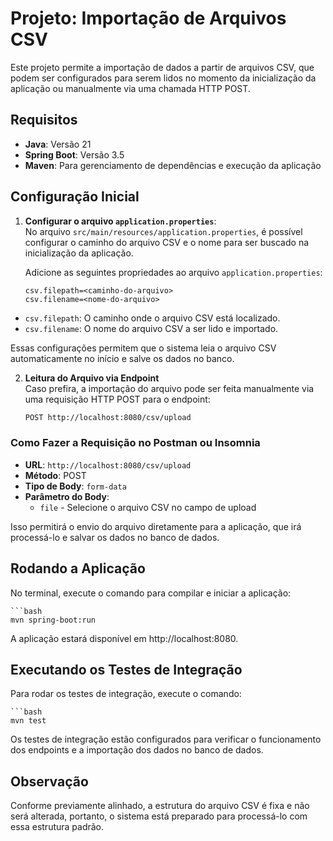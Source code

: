 # Projeto: Importação de Arquivos CSV

Este projeto permite a importação de dados a partir de arquivos CSV, que podem ser configurados para serem lidos no momento da inicialização da aplicação ou manualmente via uma chamada HTTP POST.

## Requisitos

- **Java**: Versão 21
- **Spring Boot**: Versão 3.5
- **Maven**: Para gerenciamento de dependências e execução da aplicação

## Configuração Inicial

1. **Configurar o arquivo `application.properties`**:  
   No arquivo `src/main/resources/application.properties`, é possível configurar o caminho do arquivo CSV e o nome para ser buscado na inicialização da aplicação.

   Adicione as seguintes propriedades ao arquivo `application.properties`:

   ```properties
   csv.filepath=<caminho-do-arquivo>
   csv.filename=<nome-do-arquivo>

- `csv.filepath`: O caminho onde o arquivo CSV está localizado.
- `csv.filename`: O nome do arquivo CSV a ser lido e importado.

Essas configurações permitem que o sistema leia o arquivo CSV automaticamente no início e salve os dados no banco.


2. **Leitura do Arquivo via Endpoint**  
   Caso prefira, a importação do arquivo pode ser feita manualmente via uma requisição HTTP POST para o endpoint:
    ```bash
    POST http://localhost:8080/csv/upload

### Como Fazer a Requisição no Postman ou Insomnia

- **URL**: `http://localhost:8080/csv/upload`
- **Método**: POST
- **Tipo de Body**: `form-data`
- **Parâmetro do Body**:
    - `file` - Selecione o arquivo CSV no campo de upload

Isso permitirá o envio do arquivo diretamente para a aplicação, que irá processá-lo e salvar os dados no banco de dados.

## Rodando a Aplicação

No terminal, execute o comando para compilar e iniciar a aplicação:

    ```bash
    mvn spring-boot:run

A aplicação estará disponível em http://localhost:8080.

## Executando os Testes de Integração

Para rodar os testes de integração, execute o comando:

    ```bash
    mvn test

Os testes de integração estão configurados para verificar o funcionamento dos endpoints e a importação dos dados no banco de dados.

## Observação

Conforme previamente alinhado, a estrutura do arquivo CSV é fixa e não será alterada, portanto, o sistema está preparado para processá-lo com essa estrutura padrão.

    